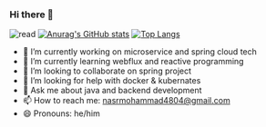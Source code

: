 ### Hi there 👋


![read](https://user-images.githubusercontent.com/76038143/184350613-189d3fa8-9ade-48d7-933f-cf34746f0574.jpg)
[![Anurag's GitHub stats](https://github-readme-stats.vercel.app/api?username=nasrmohammad4804&show_icons=true&theme=radical)](https://github.com/nasrmohammad4804)
[![Top Langs](https://github-readme-stats.vercel.app/api/top-langs/?username=nasrmohammad4804&layout=compact&theme=radical)](https://github.com/nasrmohammad4804)
- 🔭 I’m currently working on microservice and spring cloud tech
- 🌱 I’m currently learning webflux and reactive programming 
- 👯 I’m looking to collaborate on spring project
- 🤔 I’m looking for help with docker & kubernates
- 💬 Ask me about java and backend development
- 📫 How to reach me: nasrmohammad4804@gmail.com
- 😄 Pronouns: he/him



